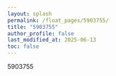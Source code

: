 ```yaml
---
layout: splash
permalink: /float_pages/5903755/
title: "5903755"
author_profile: false
last_modified_at: 2025-06-13
toc: false
---
```

 
5903755
